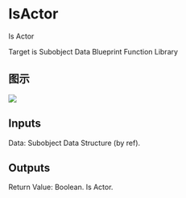 # IsActor

Is Actor

Target is Subobject Data Blueprint Function Library

## 图示

![]($-20221218-21052216.png)

## Inputs

Data: Subobject Data Structure (by ref).  

## Outputs

Return Value: Boolean. Is Actor.

